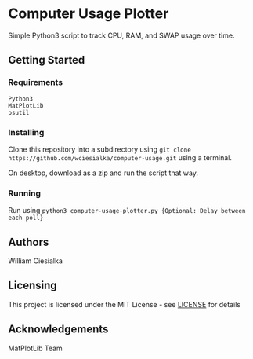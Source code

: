 # Computer Usage Plotter

Simple Python3 script to track CPU, RAM, and SWAP usage over time.

## Getting Started
### Requirements

```
Python3
MatPlotLib
psutil
```

### Installing

Clone this repository into a subdirectory using `git clone https://github.com/wciesialka/computer-usage.git` using a terminal.

On desktop, download as a zip and run the script that way.

### Running

Run using `python3 computer-usage-plotter.py {Optional: Delay between each poll}`

## Authors

William Ciesialka

## Licensing

This project is licensed under the MIT License - see [LICENSE](LICENSE) for details

## Acknowledgements

MatPlotLib Team
